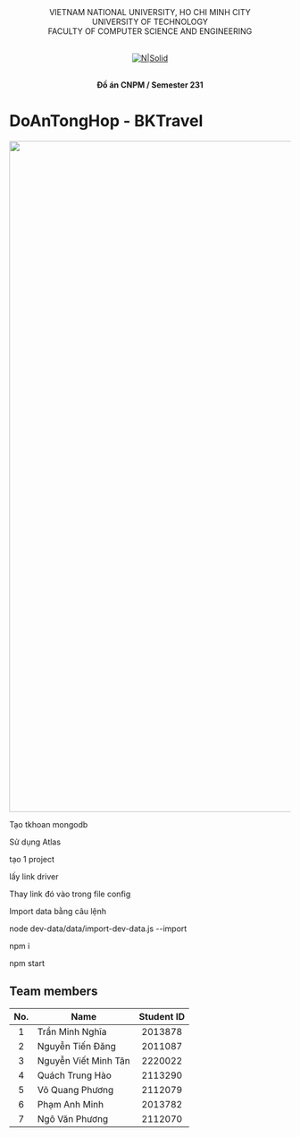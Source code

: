 <div align="center">
VIETNAM NATIONAL UNIVERSITY, HO CHI MINH CITY
<br />
UNIVERSITY OF TECHNOLOGY
<br />
FACULTY OF COMPUTER SCIENCE AND ENGINEERING
<br />
<br />

[![N|Solid](https://upload.wikimedia.org/wikipedia/commons/thumb/d/de/HCMUT_official_logo.png/238px-HCMUT_official_logo.png)](https://www.hcmut.edu.vn/vi)
<br />
<br />

**Đồ án CNPM / Semester 231**
<br/>

</div>

# DoAnTongHop - BKTravel

<img src="https://github.com/trannghia0997/DoAnTongHop/public/image/app.jpg" align="center" width=1200px/>

Tạo tkhoan mongodb

Sử dụng Atlas

tạo 1 project

lấy link driver

Thay link đó vào trong file config

Import data bằng câu lệnh

node dev-data/data/import-dev-data.js --import

npm i

npm start

## Team members

| No. | Name                 | Student ID |
| :-: | -------------------- | :--------: |
|  1  | Trần Minh Nghĩa      |  2013878   |
|  2  | Nguyễn Tiến Đăng     |  2011087   |
|  3  | Nguyễn Viết Minh Tân |  2220022   |
|  4  | Quách Trung Hào      |  2113290   |
|  5  | Võ Quang Phương      |  2112079   |
|  6  | Phạm Anh Minh        |  2013782   |
|  7  | Ngô Văn Phương       |  2112070   |

